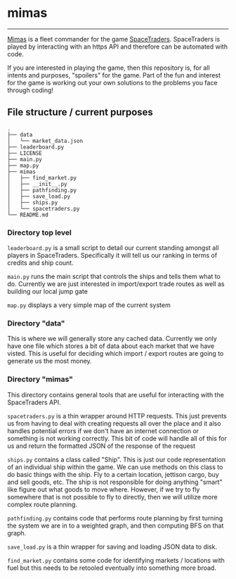 # mimas
---

[Mimas](https://en.wikipedia.org/wiki/Mimas) is a fleet commander for the game [SpaceTraders](https://spacetraders.io/). SpaceTraders is played by interacting with an https API and therefore can be automated with code.

If you are interested in playing the game, then this repository is, for all intents and purposes, "spoilers" for the game. Part of the fun and interest for the game is working out your own solutions to the problems you face through coding!

## File structure / current purposes

```
.
├── data
│   └── market_data.json
├── leaderboard.py
├── LICENSE
├── main.py
├── map.py
├── mimas
│   ├── find_market.py
│   ├── __init__.py
│   ├── pathfinding.py
│   ├── save_load.py
│   ├── ships.py
│   └── spacetraders.py
└── README.md
```
### Directory top level

```leaderboard.py``` is a small script to detail our current standing amongst all players in SpaceTraders. Specifically it will tell us our ranking in terms of credits and ship count.

```main.py``` runs the main script that controls the ships and tells them what to do. Currently we are just interested in import/export trade routes as well as building our local jump gate

```map.py``` displays a very simple map of the current system

### Directory "data"

This is where we will generally store any cached data. Currently we only have one file which stores a bit of data about each market that we have visted. This is useful for deciding which import / export routes are going to generate us the most money.

### Directory "mimas"

This directory contains general tools that are useful for interacting with the SpaceTraders API.

```spacetraders.py``` is a thin wrapper around HTTP requests. This just prevents us from having to deal with creating requests all over the place and it also handles potential errors if we don't have an internet connection or something is not working correctly. This bit of code will handle all of this for us and return the formatted JSON of the response of the request

```ships.py``` contains a class called "Ship". This is just our code representation of an individual ship within the game. We can use methods on this class to do basic things with the ship. Fly to a certain location, jettison cargo, buy and sell goods, etc. The ship is not responsible for doing anything "smart" like figure out what goods to move where. However, if we try to fly somewhere that is not possible to fly to directly, then we will utilize more complex route planning.

```pathfinding.py``` contains code that performs route planning by first turning the system we are in to a weighted graph, and then computing BFS on that graph.

```save_load.py``` is a thin wrapper for saving and loading JSON data to disk.

```find_market.py``` contains some code for identifying markets / locations with fuel but this needs to be retooled eventually into something more broad.
